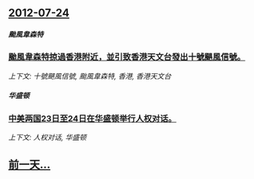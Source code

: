 ## [2012-07-24](/news/2012/07/24/index.md)

##### 颱風韋森特
### [ 颱風韋森特掠過香港附近，並引致香港天文台發出十號颶風信號。](/news/2012/07/24/颱風韋森特掠過香港附近-並引致香港天文台發出十號颶風信號.md)
_上下文: 十號颶風信號, 颱風韋森特, 香港, 香港天文台_

##### 华盛顿
### [ 中美两国23日至24日在华盛顿举行人权对话。](/news/2012/07/24/中美两国23日至24日在华盛顿举行人权对话.md)
_上下文: 人权对话, 华盛顿_

## [前一天...](/news/2012/07/22/index.md)

